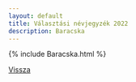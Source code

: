 ```yaml
---
layout: default
title: Választási névjegyzék 2022
description: Baracska
---
```


{% include Baracska.html %}

[Vissza](./)